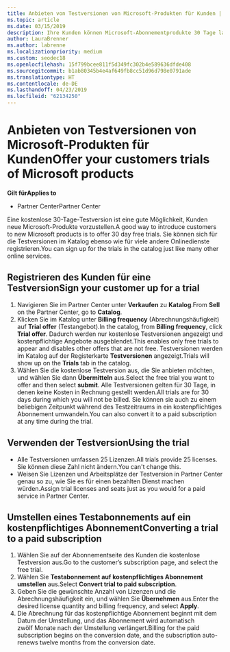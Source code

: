 ```yaml
---
title: Anbieten von Testversionen von Microsoft-Produkten für Kunden | Partner Center
ms.topic: article
ms.date: 03/15/2019
description: Ihre Kunden können Microsoft-Abonnementprodukte 30 Tage lang testen. Sie können sich für diese Testversionen im Katalog ebenso wie für viele andere Onlinedienste registrieren.
author: LauraBrenner
ms.author: labrenne
ms.localizationpriority: medium
ms.custom: seodec18
ms.openlocfilehash: 15f799bcee811f5d349fc302b4e589636dfde408
ms.sourcegitcommit: b1ab80345b4e4af649fb8cc51d96d798e0791ade
ms.translationtype: HT
ms.contentlocale: de-DE
ms.lasthandoff: 04/23/2019
ms.locfileid: "62134250"
---
```

# <a name="offer-your-customers-trials-of-microsoft-products"></a><span data-ttu-id="d8667-104">Anbieten von Testversionen von Microsoft-Produkten für Kunden</span><span class="sxs-lookup"><span data-stu-id="d8667-104">Offer your customers trials of Microsoft products</span></span>

<span data-ttu-id="d8667-105">**Gilt für**</span><span class="sxs-lookup"><span data-stu-id="d8667-105">**Applies to**</span></span>

-  <span data-ttu-id="d8667-106">Partner Center</span><span class="sxs-lookup"><span data-stu-id="d8667-106">Partner Center</span></span>

<span data-ttu-id="d8667-107">Eine kostenlose 30-Tage-Testversion ist eine gute Möglichkeit, Kunden neue Microsoft-Produkte vorzustellen.</span><span class="sxs-lookup"><span data-stu-id="d8667-107">A good way to introduce customers to new Microsoft products is to offer 30 day free trials.</span></span> <span data-ttu-id="d8667-108">Sie können sich für die Testversionen im Katalog ebenso wie für viele andere Onlinedienste registrieren.</span><span class="sxs-lookup"><span data-stu-id="d8667-108">You can sign up for the trials in the catalog just like many other online services.</span></span>  

## <a name="sign-your-customer-up-for-a-trial"></a><span data-ttu-id="d8667-109">Registrieren des Kunden für eine Testversion</span><span class="sxs-lookup"><span data-stu-id="d8667-109">Sign your customer up for a trial</span></span>

1.  <span data-ttu-id="d8667-110">Navigieren Sie im Partner Center unter **Verkaufen** zu **Katalog**.</span><span class="sxs-lookup"><span data-stu-id="d8667-110">From **Sell** on the Partner Center, go to **Catalog**.</span></span> 
2.  <span data-ttu-id="d8667-111">Klicken Sie im Katalog unter **Billing frequency** (Abrechnungshäufigkeit) auf **Trial offer** (Testangebot).</span><span class="sxs-lookup"><span data-stu-id="d8667-111">In the catalog, from **Billing frequency**, click **Trial offer**.</span></span> <span data-ttu-id="d8667-112">Dadurch werden nur kostenlose Testversionen angezeigt und kostenpflichtige Angebote ausgeblendet.</span><span class="sxs-lookup"><span data-stu-id="d8667-112">This enables only free trials to appear and disables other offers that are not free.</span></span> <span data-ttu-id="d8667-113">Testversionen werden im Katalog auf der Registerkarte **Testversionen** angezeigt.</span><span class="sxs-lookup"><span data-stu-id="d8667-113">Trials will show up on the **Trials** tab in the catalog.</span></span>
3.  <span data-ttu-id="d8667-114">Wählen Sie die kostenlose Testversion aus, die Sie anbieten möchten, und wählen Sie dann **Übermitteln** aus.</span><span class="sxs-lookup"><span data-stu-id="d8667-114">Select the free trial you want to offer and then select **submit**.</span></span> <span data-ttu-id="d8667-115">Alle Testversionen gelten für 30 Tage, in denen keine Kosten in Rechnung gestellt werden.</span><span class="sxs-lookup"><span data-stu-id="d8667-115">All trials are for 30 days during which you will not be billed.</span></span> <span data-ttu-id="d8667-116">Sie können sie auch zu einem beliebigen Zeitpunkt während des Testzeitraums in ein kostenpflichtiges Abonnement umwandeln.</span><span class="sxs-lookup"><span data-stu-id="d8667-116">You can also convert it to a paid subscription at any time during the trial.</span></span>

## <a name="using-the-trial"></a><span data-ttu-id="d8667-117">Verwenden der Testversion</span><span class="sxs-lookup"><span data-stu-id="d8667-117">Using the trial</span></span>

- <span data-ttu-id="d8667-118">Alle Testversionen umfassen 25 Lizenzen.</span><span class="sxs-lookup"><span data-stu-id="d8667-118">All trials provide 25 licenses.</span></span> <span data-ttu-id="d8667-119">Sie können diese Zahl nicht ändern.</span><span class="sxs-lookup"><span data-stu-id="d8667-119">You can't change this.</span></span>
- <span data-ttu-id="d8667-120">Weisen Sie Lizenzen und Arbeitsplätze der Testversion in Partner Center genau so zu, wie Sie es für einen bezahlten Dienst machen würden.</span><span class="sxs-lookup"><span data-stu-id="d8667-120">Assign trial licenses and seats just as you would for a paid service in Partner Center.</span></span>

## <a name="converting-a-trial-to-a-paid-subscription"></a><span data-ttu-id="d8667-121">Umstellen eines Testabonnements auf ein kostenpflichtiges Abonnement</span><span class="sxs-lookup"><span data-stu-id="d8667-121">Converting a trial to a paid subscription</span></span>

1.  <span data-ttu-id="d8667-122">Wählen Sie auf der Abonnementseite des Kunden die kostenlose Testversion aus.</span><span class="sxs-lookup"><span data-stu-id="d8667-122">Go to the customer’s subscription page, and select the free trial.</span></span>
2.  <span data-ttu-id="d8667-123">Wählen Sie **Testabonnement auf kostenpflichtiges Abonnement umstellen** aus.</span><span class="sxs-lookup"><span data-stu-id="d8667-123">Select **Convert trial to paid subscription**.</span></span>
3.  <span data-ttu-id="d8667-124">Geben Sie die gewünschte Anzahl von Lizenzen und die Abrechnungshäufigkeit ein, und wählen Sie **Übernehmen** aus.</span><span class="sxs-lookup"><span data-stu-id="d8667-124">Enter the desired license quantity and billing frequency, and select **Apply**.</span></span>
4.  <span data-ttu-id="d8667-125">Die Abrechnung für das kostenpflichtige Abonnement beginnt mit dem Datum der Umstellung, und das Abonnement wird automatisch zwölf Monate nach der Umstellung verlängert.</span><span class="sxs-lookup"><span data-stu-id="d8667-125">Billing for the paid subscription begins on the conversion date, and the subscription auto-renews twelve months from the conversion date.</span></span> 

